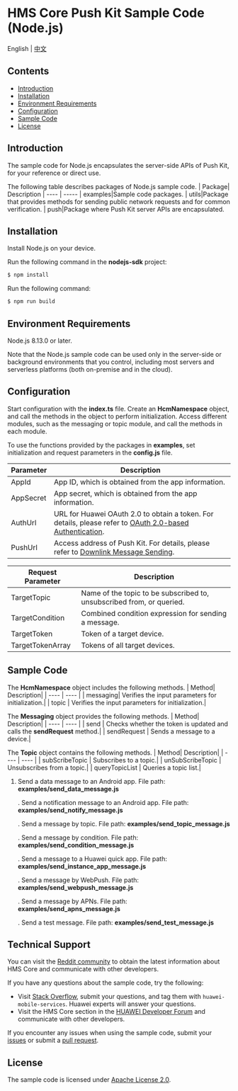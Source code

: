 # HMS Core Push Kit Sample Code (Node.js)
English | [中文](README_ZH.md)
## Contents

 * [Introduction](#Introduction)
 * [Installation](#Installation)
 * [Environment Requirements](#Environment-Requirements)
 * [Configuration](#Configuration)
 * [Sample Code](#Sample-Code)
 * [License](#License)

## Introduction

The sample code for Node.js encapsulates the server-side APIs of Push Kit, for your reference or direct use.

The following table describes packages of Node.js sample code.
| Package| Description
| ---- | ----- 
| examples|Sample code packages.
| utils|Package that provides methods for sending public network requests and for common verification.
| push|Package where Push Kit server APIs are encapsulated.

## Installation

Install Node.js on your device.

Run the following command in the **nodejs-sdk** project:

```bash
$ npm install
```

Run the following command:

```bash
$ npm run build
```

## Environment Requirements

Node.js 8.13.0 or later.

Note that the Node.js sample code can be used only in the server-side or background environments that you control, including most servers and serverless platforms (both on-premise and in the cloud).

## Configuration

Start configuration with the **index.ts** file. Create an **HcmNamespace** object, and call the methods in the object to perform initialization. Access different modules, such as the messaging or topic module, and call the methods in each module.

To use the functions provided by the packages in **examples**, set initialization and request parameters in the **config.js** file.


| Parameter| Description|
| ---- | ----- |
| AppId|App ID, which is obtained from the app information.|
| AppSecret|App secret, which is obtained from the app information.|
| AuthUrl|URL for Huawei OAuth 2.0 to obtain a token. For details, please refer to [OAuth 2.0-based Authentication](https://developer.huawei.com/consumer/en/doc/development/HMSCore-Guides/oauth2-0000001212610981?ha_source=hms1).|
| PushUrl|Access address of Push Kit. For details, please refer to [Downlink Message Sending](https://developer.huawei.com/consumer/en/doc/development/HMSCore-Guides/android-server-dev-0000001050040110?ha_source=hms1).|


| Request Parameter| Description|
| ---- | ----- |
| TargetTopic|Name of the topic to be subscribed to, unsubscribed from, or queried.|
| TargetCondition|Combined condition expression for sending a message.|
| TargetToken|Token of a target device.|
| TargetTokenArray|Tokens of all target devices.|


## Sample Code

The **HcmNamespace** object includes the following methods.
| Method| Description|
| ---- | ---- |
| messaging| Verifies the input parameters for initialization.|
| topic | Verifies the input parameters for initialization.|

The **Messaging** object provides the following methods.
| Method| Description|
| ---- | ---- |
| send | Checks whether the token is updated and calls the **sendRequest** method.|
| sendRequest | Sends a message to a device.|

The **Topic** object contains the following methods.
| Method| Description|
| ---- | ---- |
| subScribeTopic | Subscribes to a topic.|
| unSubScribeTopic | Unsubscribes from a topic.|
| queryTopicList | Queries a topic list.|

1. Send a data message to an Android app.
File path: **examples/send_data_message.js**

	.	Send a notification message to an Android app.
File path: **examples/send_notify_message.js**

	.	Send a message by topic.
File path: **examples/send_topic_message.js**
	
	.	Send a message by condition.
File path: **examples/send_condition_message.js**

	.	Send a message to a Huawei quick app.
File path: **examples/send_instance_app_message.js**

	.	Send a message by WebPush.
File path: **examples/send_webpush_message.js**

	.	Send a message by APNs.
File path: **examples/send_apns_message.js**

	.	Send a test message.
File path: **examples/send_test_message.js**

## Technical Support
You can visit the [Reddit community](https://www.reddit.com/r/HuaweiDevelopers/) to obtain the latest information about HMS Core and communicate with other developers.

If you have any questions about the sample code, try the following:
- Visit [Stack Overflow](https://stackoverflow.com/questions/tagged/huawei-mobile-services?tab=Votes), submit your questions, and tag them with `huawei-mobile-services`. Huawei experts will answer your questions.
- Visit the HMS Core section in the [HUAWEI Developer Forum](https://forums.developer.huawei.com/forumPortal/en/home?fid=0101187876626530001?ha_source=hms1) and communicate with other developers.

If you encounter any issues when using the sample code, submit your [issues](https://github.com/HMS-Core/hms-push-serverdemo-nodejs/issues) or submit a [pull request](https://github.com/HMS-Core/hms-push-serverdemo-nodejs/pulls).

## License
The sample code is licensed under [Apache License 2.0](http://www.apache.org/licenses/LICENSE-2.0).
